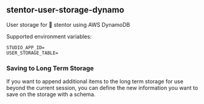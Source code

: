 ## stentor-user-storage-dynamo

User storage for 📣 stentor using AWS DynamoDB

Supported environment variables:

```
STUDIO_APP_ID=
USER_STORAGE_TABLE=
```

### Saving to Long Term Storage

If you want to append additional items to the long term storage for use beyond the current session, you can define the new information you want to save on the storage with a schema.
